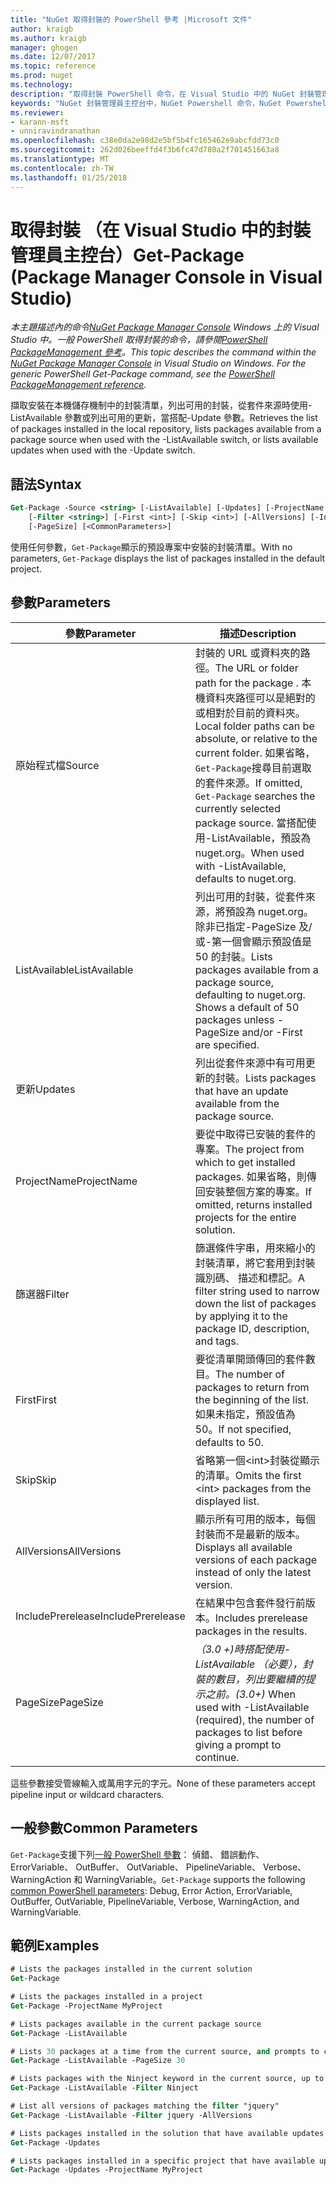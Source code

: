 ```yaml
---
title: "NuGet 取得封裝的 PowerShell 參考 |Microsoft 文件"
author: kraigb
ms.author: kraigb
manager: ghogen
ms.date: 12/07/2017
ms.topic: reference
ms.prod: nuget
ms.technology: 
description: "取得封裝 PowerShell 命令，在 Visual Studio 中的 NuGet 封裝管理員主控台中的參考。"
keywords: "NuGet 封裝管理員主控台中，NuGet Powershell 命令，NuGet Powershell 參考資料，取得封裝"
ms.reviewer:
- karann-msft
- unniravindranathan
ms.openlocfilehash: c38e0da2e98d2e5bf5b4fc165462e9abcfdd73c0
ms.sourcegitcommit: 262d026beeffd4f3b6fc47d780a2f701451663a8
ms.translationtype: MT
ms.contentlocale: zh-TW
ms.lasthandoff: 01/25/2018
---
```

# <a name="get-package-package-manager-console-in-visual-studio"></a><span data-ttu-id="2444b-104">取得封裝 （在 Visual Studio 中的封裝管理員主控台）</span><span class="sxs-lookup"><span data-stu-id="2444b-104">Get-Package (Package Manager Console in Visual Studio)</span></span>

<span data-ttu-id="2444b-105">*本主題描述內的命令[NuGet Package Manager Console](Package-Manager-Console.md) Windows 上的 Visual Studio 中。一般 PowerShell 取得封裝的命令，請參閱[PowerShell PackageManagement 參考](/powershell/module/packagemanagement/?view=powershell-6)。*</span><span class="sxs-lookup"><span data-stu-id="2444b-105">*This topic describes the command within the [NuGet Package Manager Console](Package-Manager-Console.md) in Visual Studio on Windows. For the generic PowerShell Get-Package command, see the [PowerShell PackageManagement reference](/powershell/module/packagemanagement/?view=powershell-6).*</span></span>

<span data-ttu-id="2444b-106">擷取安裝在本機儲存機制中的封裝清單，列出可用的封裝，從套件來源時使用-ListAvailable 參數或列出可用的更新，當搭配-Update 參數。</span><span class="sxs-lookup"><span data-stu-id="2444b-106">Retrieves the list of packages installed in the local repository, lists packages available from a package source when used with the -ListAvailable switch, or lists available updates when used with the -Update switch.</span></span>

## <a name="syntax"></a><span data-ttu-id="2444b-107">語法</span><span class="sxs-lookup"><span data-stu-id="2444b-107">Syntax</span></span>

```ps
Get-Package -Source <string> [-ListAvailable] [-Updates] [-ProjectName <string>]
    [-Filter <string>] [-First <int>] [-Skip <int>] [-AllVersions] [-IncludePrerelease]
    [-PageSize] [<CommonParameters>]
```

<span data-ttu-id="2444b-108">使用任何參數，`Get-Package`顯示的預設專案中安裝的封裝清單。</span><span class="sxs-lookup"><span data-stu-id="2444b-108">With no parameters, `Get-Package` displays the list of packages installed in the default project.</span></span>

## <a name="parameters"></a><span data-ttu-id="2444b-109">參數</span><span class="sxs-lookup"><span data-stu-id="2444b-109">Parameters</span></span>

| <span data-ttu-id="2444b-110">參數</span><span class="sxs-lookup"><span data-stu-id="2444b-110">Parameter</span></span> | <span data-ttu-id="2444b-111">描述</span><span class="sxs-lookup"><span data-stu-id="2444b-111">Description</span></span> |
| --- | --- |
| <span data-ttu-id="2444b-112">原始程式檔</span><span class="sxs-lookup"><span data-stu-id="2444b-112">Source</span></span> | <span data-ttu-id="2444b-113">封裝的 URL 或資料夾的路徑。</span><span class="sxs-lookup"><span data-stu-id="2444b-113">The URL or folder path for the package .</span></span> <span data-ttu-id="2444b-114">本機資料夾路徑可以是絕對的或相對於目前的資料夾。</span><span class="sxs-lookup"><span data-stu-id="2444b-114">Local folder paths can be absolute, or relative to the current folder.</span></span> <span data-ttu-id="2444b-115">如果省略，`Get-Package`搜尋目前選取的套件來源。</span><span class="sxs-lookup"><span data-stu-id="2444b-115">If omitted, `Get-Package` searches the currently selected package source.</span></span> <span data-ttu-id="2444b-116">當搭配使用-ListAvailable，預設為 nuget.org。</span><span class="sxs-lookup"><span data-stu-id="2444b-116">When used with -ListAvailable, defaults to nuget.org.</span></span> |
| <span data-ttu-id="2444b-117">ListAvailable</span><span class="sxs-lookup"><span data-stu-id="2444b-117">ListAvailable</span></span> | <span data-ttu-id="2444b-118">列出可用的封裝，從套件來源，將預設為 nuget.org。除非已指定-PageSize 及/或-第一個會顯示預設值是 50 的封裝。</span><span class="sxs-lookup"><span data-stu-id="2444b-118">Lists packages available from a package source, defaulting to nuget.org. Shows a default of 50 packages unless -PageSize and/or -First are specified.</span></span> |
| <span data-ttu-id="2444b-119">更新</span><span class="sxs-lookup"><span data-stu-id="2444b-119">Updates</span></span> | <span data-ttu-id="2444b-120">列出從套件來源中有可用更新的封裝。</span><span class="sxs-lookup"><span data-stu-id="2444b-120">Lists packages that have an update available from the package source.</span></span> |
| <span data-ttu-id="2444b-121">ProjectName</span><span class="sxs-lookup"><span data-stu-id="2444b-121">ProjectName</span></span> | <span data-ttu-id="2444b-122">要從中取得已安裝的套件的專案。</span><span class="sxs-lookup"><span data-stu-id="2444b-122">The project from which to get installed packages.</span></span> <span data-ttu-id="2444b-123">如果省略，則傳回安裝整個方案的專案。</span><span class="sxs-lookup"><span data-stu-id="2444b-123">If omitted, returns installed projects for the entire solution.</span></span> |
| <span data-ttu-id="2444b-124">篩選器</span><span class="sxs-lookup"><span data-stu-id="2444b-124">Filter</span></span> | <span data-ttu-id="2444b-125">篩選條件字串，用來縮小的封裝清單，將它套用到封裝識別碼、 描述和標記。</span><span class="sxs-lookup"><span data-stu-id="2444b-125">A filter string used to narrow down the list of packages by applying it to the package ID, description, and tags.</span></span> |
| <span data-ttu-id="2444b-126">First</span><span class="sxs-lookup"><span data-stu-id="2444b-126">First</span></span> | <span data-ttu-id="2444b-127">要從清單開頭傳回的套件數目。</span><span class="sxs-lookup"><span data-stu-id="2444b-127">The number of packages to return from the beginning of the list.</span></span> <span data-ttu-id="2444b-128">如果未指定，預設值為 50。</span><span class="sxs-lookup"><span data-stu-id="2444b-128">If not specified, defaults to 50.</span></span> |
| <span data-ttu-id="2444b-129">Skip</span><span class="sxs-lookup"><span data-stu-id="2444b-129">Skip</span></span> | <span data-ttu-id="2444b-130">省略第一個&lt;int&gt;封裝從顯示的清單。</span><span class="sxs-lookup"><span data-stu-id="2444b-130">Omits the first &lt;int&gt; packages from the displayed list.</span></span>  |
| <span data-ttu-id="2444b-131">AllVersions</span><span class="sxs-lookup"><span data-stu-id="2444b-131">AllVersions</span></span> | <span data-ttu-id="2444b-132">顯示所有可用的版本，每個封裝而不是最新的版本。</span><span class="sxs-lookup"><span data-stu-id="2444b-132">Displays all available versions of each package instead of only the latest version.</span></span> |
| <span data-ttu-id="2444b-133">IncludePrerelease</span><span class="sxs-lookup"><span data-stu-id="2444b-133">IncludePrerelease</span></span> | <span data-ttu-id="2444b-134">在結果中包含套件發行前版本。</span><span class="sxs-lookup"><span data-stu-id="2444b-134">Includes prerelease packages in the results.</span></span> |
| <span data-ttu-id="2444b-135">PageSize</span><span class="sxs-lookup"><span data-stu-id="2444b-135">PageSize</span></span> | <span data-ttu-id="2444b-136">*（3.0 +)*時搭配使用-ListAvailable （必要），封裝的數目，列出要繼續的提示之前。</span><span class="sxs-lookup"><span data-stu-id="2444b-136">*(3.0+)* When used with -ListAvailable (required), the number of packages to list before giving a prompt to continue.</span></span> |

<span data-ttu-id="2444b-137">這些參數接受管線輸入或萬用字元的字元。</span><span class="sxs-lookup"><span data-stu-id="2444b-137">None of these parameters accept pipeline input or wildcard characters.</span></span>

## <a name="common-parameters"></a><span data-ttu-id="2444b-138">一般參數</span><span class="sxs-lookup"><span data-stu-id="2444b-138">Common Parameters</span></span>

<span data-ttu-id="2444b-139">`Get-Package`支援下列[一般 PowerShell 參數](http://go.microsoft.com/fwlink/?LinkID=113216)： 偵錯、 錯誤動作、 ErrorVariable、 OutBuffer、 OutVariable、 PipelineVariable、 Verbose、 WarningAction 和 WarningVariable。</span><span class="sxs-lookup"><span data-stu-id="2444b-139">`Get-Package` supports the following [common PowerShell parameters](http://go.microsoft.com/fwlink/?LinkID=113216): Debug, Error Action, ErrorVariable, OutBuffer, OutVariable, PipelineVariable, Verbose, WarningAction, and WarningVariable.</span></span>

## <a name="examples"></a><span data-ttu-id="2444b-140">範例</span><span class="sxs-lookup"><span data-stu-id="2444b-140">Examples</span></span>

```ps
# Lists the packages installed in the current solution
Get-Package

# Lists the packages installed in a project
Get-Package -ProjectName MyProject

# Lists packages available in the current package source
Get-Package -ListAvailable

# Lists 30 packages at a time from the current source, and prompts to continue if more are available
Get-Package -ListAvailable -PageSize 30

# Lists packages with the Ninject keyword in the current source, up to 50
Get-Package -ListAvailable -Filter Ninject

# List all versions of packages matching the filter "jquery"
Get-Package -ListAvailable -Filter jquery -AllVersions

# Lists packages installed in the solution that have available updates
Get-Package -Updates

# Lists packages installed in a specific project that have available updates
Get-Package -Updates -ProjectName MyProject
```
